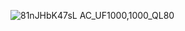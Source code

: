 ![81nJHbK47sL _AC_UF1000,1000_QL80_](https://github.com/user-attachments/assets/d5ae2407-b905-45a4-b06f-de1b2431552a)
